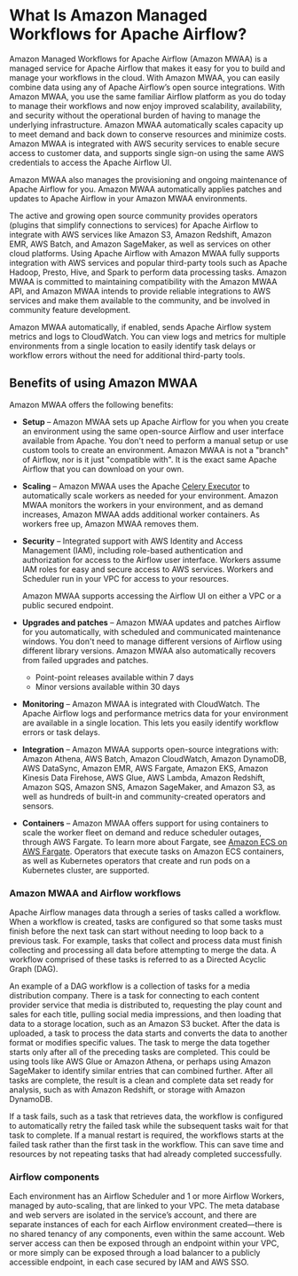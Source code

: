 # What Is Amazon Managed Workflows for Apache Airflow?<a name="what-is-mwaa"></a>

Amazon Managed Workflows for Apache Airflow \(Amazon MWAA\) is a managed service for Apache Airflow that makes it easy for you to build and manage your workflows in the cloud\. With Amazon MWAA, you can easily combine data using any of Apache Airflow’s open source integrations\. With Amazon MWAA, you use the same familiar Airflow platform as you do today to manage their workflows and now enjoy improved scalability, availability, and security without the operational burden of having to manage the underlying infrastructure\. Amazon MWAA automatically scales capacity up to meet demand and back down to conserve resources and minimize costs\. Amazon MWAA is integrated with AWS security services to enable secure access to customer data, and supports single sign\-on using the same AWS credentials to access the Apache Airflow UI\.

Amazon MWAA also manages the provisioning and ongoing maintenance of Apache Airflow for you\. Amazon MWAA automatically applies patches and updates to Apache Airflow in your Amazon MWAA environments\.

The active and growing open source community provides operators \(plugins that simplify connections to services\) for Apache Airflow to integrate with AWS services like Amazon S3, Amazon Redshift, Amazon EMR, AWS Batch, and Amazon SageMaker, as well as services on other cloud platforms\. Using Apache Airflow with Amazon MWAA fully supports integration with AWS services and popular third\-party tools such as Apache Hadoop, Presto, Hive, and Spark to perform data processing tasks\. Amazon MWAA is committed to maintaining compatibility with the Amazon MWAA API, and Amazon MWAA intends to provide reliable integrations to AWS services and make them available to the community, and be involved in community feature development\.

Amazon MWAA automatically, if enabled, sends Apache Airflow system metrics and logs to CloudWatch\. You can view logs and metrics for multiple environments from a single location to easily identify task delays or workflow errors without the need for additional third\-party tools\.

## Benefits of using Amazon MWAA<a name="benefits-mwaa"></a>

Amazon MWAA offers the following benefits:
+ **Setup** – Amazon MWAA sets up Apache Airflow for you when you create an environment using the same open\-source Airflow and user interface available from Apache\. You don't need to perform a manual setup or use custom tools to create an environment\. Amazon MWAA is not a "branch" of Airflow, nor is it just "compatible with"\. It is the exact same Apache Airflow that you can download on your own\.
+ **Scaling** – Amazon MWAA uses the Apache [Celery Executor](https://airflow.apache.org/docs/stable/executor/celery.html) to automatically scale workers as needed for your environment\. Amazon MWAA monitors the workers in your environment, and as demand increases, Amazon MWAA adds additional worker containers\. As workers free up, Amazon MWAA removes them\.
+ **Security** – Integrated support with AWS Identity and Access Management \(IAM\), including role\-based authentication and authorization for access to the Airflow user interface\. Workers assume IAM roles for easy and secure access to AWS services\. Workers and Scheduler run in your VPC for access to your resources\.

  Amazon MWAA supports accessing the Airflow UI on either a VPC or a public secured endpoint\.
+ **Upgrades and patches** – Amazon MWAA updates and patches Airflow for you automatically, with scheduled and communicated maintenance windows\. You don't need to manage different versions of Airflow using different library versions\. Amazon MWAA also automatically recovers from failed upgrades and patches\.
  + Point\-point releases available within 7 days
  + Minor versions available within 30 days
+ **Monitoring** – Amazon MWAA is integrated with CloudWatch\. The Apache Airflow logs and performance metrics data for your environment are available in a single location\. This lets you easily identify workflow errors or task delays\.
+ **Integration** – Amazon MWAA supports open\-source integrations with: Amazon Athena, AWS Batch, Amazon CloudWatch, Amazon DynamoDB, AWS DataSync, Amazon EMR, AWS Fargate, Amazon EKS, Amazon Kinesis Data Firehose, AWS Glue, AWS Lambda, Amazon Redshift, Amazon SQS, Amazon SNS, Amazon SageMaker, and Amazon S3, as well as hundreds of built\-in and community\-created operators and sensors\.
+ **Containers** – Amazon MWAA offers support for using containers to scale the worker fleet on demand and reduce scheduler outages, through AWS Fargate\. To learn more about Fargate, see [Amazon ECS on AWS Fargate](https://docs.aws.amazon.com/AmazonECS/latest/developerguide/AWS_Fargate.html)\. Operators that execute tasks on Amazon ECS containers, as well as Kubernetes operators that create and run pods on a Kubernetes cluster, are supported\.

### Amazon MWAA and Airflow workflows<a name="workflows"></a>

Apache Airflow manages data through a series of tasks called a workflow\. When a workflow is created, tasks are configured so that some tasks must finish before the next task can start without needing to loop back to a previous task\. For example, tasks that collect and process data must finish collecting and processing all data before attempting to merge the data\. A workflow comprised of these tasks is referred to as a Directed Acyclic Graph \(DAG\)\.

An example of a DAG workflow is a collection of tasks for a media distribution company\. There is a task for connecting to each content provider service that media is distributed to, requesting the play count and sales for each title, pulling social media impressions, and then loading that data to a storage location, such as an Amazon S3 bucket\. After the data is uploaded, a task to process the data starts and converts the data to another format or modifies specific values\. The task to merge the data together starts only after all of the preceding tasks are completed\. This could be using tools like AWS Glue or Amazon Athena, or perhaps using Amazon SageMaker to identify similar entries that can combined further\. After all tasks are complete, the result is a clean and complete data set ready for analysis, such as with Amazon Redshift, or storage with Amazon DynamoDB\.

If a task fails, such as a task that retrieves data, the workflow is configured to automatically retry the failed task while the subsequent tasks wait for that task to complete\. If a manual restart is required, the workflows starts at the failed task rather than the first task in the workflow\. This can save time and resources by not repeating tasks that had already completed successfully\.

### Airflow components<a name="components-airflow"></a>

Each environment has an Airflow Scheduler and 1 or more Airflow Workers, managed by auto\-scaling, that are linked to your VPC\. The meta database and web servers are isolated in the service’s account, and there are separate instances of each for each Airflow environment created—there is no shared tenancy of any components, even within the same account\. Web server access can then be exposed through an endpoint within your VPC, or more simply can be exposed through a load balancer to a publicly accessible endpoint, in each case secured by IAM and AWS SSO\.
